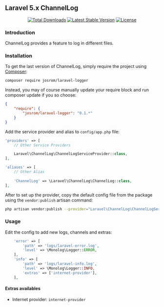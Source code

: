 ## Laravel 5.x ChannelLog

<p align="center">
<a href="https://packagist.org/packages/josrom/laravel-logger"><img src="https://poser.pugx.org/josrom/laravel-logger/d/total.svg" alt="Total Downloads"></a>
<a href="https://packagist.org/packages/josrom/laravel-logger"><img src="https://poser.pugx.org/josrom/laravel-logger/v/stable.svg" alt="Latest Stable Version"></a>
<a href="https://packagist.org/packages/josrom/laravel-logger"><img src="https://poser.pugx.org/josrom/laravel-logger/license.svg" alt="License"></a>
</p>

### Introduction

ChannelLog provides a feature to log in different files.

### Installation

To get the last version of ChannelLog, simply require the project using [Composer](https://getcomposer.org/):

```bash
composer require josrom/laravel-logger
```

Instead, you may of course manually update your require block and run composer update if you so choose:

```json
{
    "require": {
        "josrom/laravel-logger": "0.1.*"
    }
}
```

Add the service provider and alias to `config/app.php` file:

```php
'providers' => [
    // Other Service Providers

    Laravel\ChannelLog\ChannelLogServiceProvider::class,
],

'aliases' => [
    // Other Alias
    
    'ChannelLog' => \Laravel\ChannelLog\ChannelLog::class,
],
```

After to set up the provider, copy the default config file from the package using the `vendor:publish` artisan command:

```bash
php artisan vendor:publish --provider="Laravel\ChannelLog\ChannelLogServiceProvider"
```

### Usage

Edit the config to add new logs, channels and extras:

```php
    'error' => [
        'path' => 'logs/laravel-error.log',
        'level' => \Monolog\Logger::ERROR,
    ],
    'info' => [
        'path' => 'logs/laravel-info.log',
        'level' => \Monolog\Logger::INFO,
        'extras' => ['internet-provider'],
    ],
```

#### Extras availables

* Internet provider: `internet-provider`